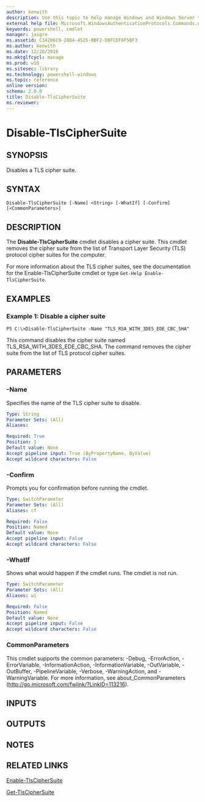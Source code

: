 ```yaml
---
author: kenwith
description: Use this topic to help manage Windows and Windows Server technologies with Windows PowerShell.
external help file: Microsoft.WindowsAuthenticationProtocols.Commands.dll-Help.xml
keywords: powershell, cmdlet
manager: jasgro
ms.assetid: C34206C9-28D4-4525-BBF2-D8FCEF6F5BF3
ms.author: kenwith
ms.date: 12/20/2016
ms.mktglfcycl: manage
ms.prod: w10
ms.sitesec: library
ms.technology: powershell-windows
ms.topic: reference
online version: 
schema: 2.0.0
title: Disable-TlsCipherSuite
ms.reviewer:
---
```


# Disable-TlsCipherSuite

## SYNOPSIS
Disables a TLS cipher suite.

## SYNTAX

```
Disable-TlsCipherSuite [-Name] <String> [-WhatIf] [-Confirm] [<CommonParameters>]
```

## DESCRIPTION
The **Disable-TlsCipherSuite** cmdlet disables a cipher suite.
This cmdlet removes the cipher suite from the list of Transport Layer Security (TLS) protocol cipher suites for the computer.

For more information about the TLS cipher suites, see the documentation for the Enable-TlsCipherSuite cmdlet or type `Get-Help Enable-TlsCipherSuite`.

## EXAMPLES

### Example 1: Disable a cipher suite
```
PS C:\>Disable-TlsCipherSuite -Name "TLS_RSA_WITH_3DES_EDE_CBC_SHA"
```

This command disables the cipher suite named TLS_RSA_WITH_3DES_EDE_CBC_SHA.
The command removes the cipher suite from the list of TLS protocol cipher suites.

## PARAMETERS

### -Name
Specifies the name of the TLS cipher suite to disable.

```yaml
Type: String
Parameter Sets: (All)
Aliases: 

Required: True
Position: 1
Default value: None
Accept pipeline input: True (ByPropertyName, ByValue)
Accept wildcard characters: False
```

### -Confirm
Prompts you for confirmation before running the cmdlet.

```yaml
Type: SwitchParameter
Parameter Sets: (All)
Aliases: cf

Required: False
Position: Named
Default value: None
Accept pipeline input: False
Accept wildcard characters: False
```

### -WhatIf
Shows what would happen if the cmdlet runs. The cmdlet is not run.

```yaml
Type: SwitchParameter
Parameter Sets: (All)
Aliases: wi

Required: False
Position: Named
Default value: None
Accept pipeline input: False
Accept wildcard characters: False
```

### CommonParameters
This cmdlet supports the common parameters: -Debug, -ErrorAction, -ErrorVariable, -InformationAction, -InformationVariable, -OutVariable, -OutBuffer, -PipelineVariable, -Verbose, -WarningAction, and -WarningVariable. For more information, see about_CommonParameters (http://go.microsoft.com/fwlink/?LinkID=113216).

## INPUTS

## OUTPUTS

## NOTES

## RELATED LINKS

[Enable-TlsCipherSuite](./Enable-TlsCipherSuite.md)

[Get-TlsCipherSuite](./Get-TlsCipherSuite.md)


